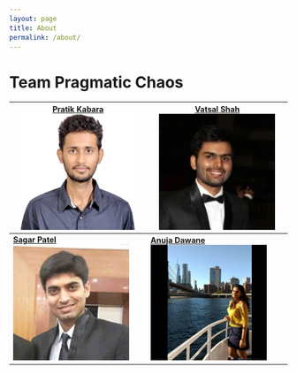 ```yaml
---
layout: page
title: About
permalink: /about/
---
```


# Team Pragmatic Chaos

| [Pratik Kabara](https://www.linkedin.com/in/pratik-kabra-2a504b58/) <img src="https://raw.githubusercontent.com/team-pragmatic-chaos/team-pragmatic-chaos.github.io/master/img/about/kabra.jpg" width="210"> | [Vatsal Shah](https://www.linkedin.com/in/vatsalshh) <img src="./img/about/vatsal.jpg" width="210"> |
| ------------- | ------------- |
| [__Sagar Patel__](https://www.linkedin.com/in/sagarpatel31/) <img src="./img/about/sagar.jpg" width="210"> | [__Anuja Dawane__](https://www.linkedin.com/in/anuja-dawane-5a6496ab/) <img src="./img/about/anuja.jpg" width="210" > |
